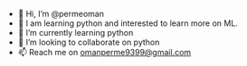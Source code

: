 - 👋 Hi, I’m @permeoman
- 👀 I am learning python and interested to learn more on ML.
- 🌱 I’m currently learning python 
- 💞️ I’m looking to collaborate on python 
- 📫 Reach me on omanperme9399@gmail.com

<!---
permeoman/permeoman is a ✨ special ✨ repository because its `README.md` (this file) appears on your GitHub profile.
You can click the Preview link to take a look at your changes.
--->
